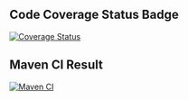 ## Code Coverage Status Badge
[![Coverage Status](https://coveralls.io/repos/github/AriannaDela/ASSIGNMENT_2/badge.svg?branch=main)](https://coveralls.io/github/AriannaDela/ASSIGNMENT_2?branch=main)

## Maven CI Result
[![Maven CI](https://github.com/AriannaDela/ASSIGNMENT_2/actions/workflows/build.yml/badge.svg)](https://github.com/AriannaDela/ASSIGNMENT_2/actions/workflows/build.yml)